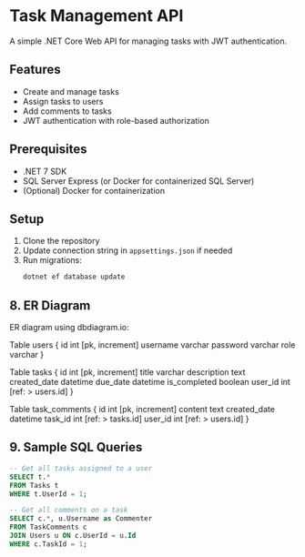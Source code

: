 # Task Management API

A simple .NET Core Web API for managing tasks with JWT authentication.

## Features
- Create and manage tasks
- Assign tasks to users
- Add comments to tasks
- JWT authentication with role-based authorization

## Prerequisites
- .NET 7 SDK
- SQL Server Express (or Docker for containerized SQL Server)
- (Optional) Docker for containerization

## Setup
1. Clone the repository
2. Update connection string in `appsettings.json` if needed
3. Run migrations:
   ```bash
   dotnet ef database update


## 8. ER Diagram

ER diagram using dbdiagram.io:

Table users {
id int [pk, increment]
username varchar
password varchar
role varchar
}

Table tasks {
id int [pk, increment]
title varchar
description text
created_date datetime
due_date datetime
is_completed boolean
user_id int [ref: > users.id]
}

Table task_comments {
id int [pk, increment]
content text
created_date datetime
task_id int [ref: > tasks.id]
user_id int [ref: > users.id]
}

   
## 9. Sample SQL Queries

```sql
-- Get all tasks assigned to a user
SELECT t.* 
FROM Tasks t
WHERE t.UserId = 1;

-- Get all comments on a task
SELECT c.*, u.Username as Commenter
FROM TaskComments c
JOIN Users u ON c.UserId = u.Id
WHERE c.TaskId = 1;